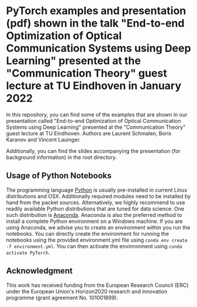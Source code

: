 # PyTorch examples and presentation (pdf) shown in the talk "End-to-end Optimization of Optical Communication Systems using Deep Learning" presented at the "Communication Theory" guest lecture at TU Eindhoven in January 2022

In this repository, you can find some of the examples that are shown in our presentation called "End-to-end Optimization of Optical Communication Systems using Deep Learning" presented at the "Communication Theory" guest lecture at TU Eindhoven. Authors are Laurent Schmalen, Boris Karanov and Vincent Lauinger.

Additionally, you can find the slides accompanying the presentation (for background information) in the root directory.

Usage of Python Notebooks
-------------------------
The programming language [Python](http://www.python.org) is usually pre-installed in current Linux distributions and OSX. Additionally required modules need to be installed by hand from the packet sources. Alternatively, we highly recommend to use readily available Python distributions that are tuned for data science. One such distribution is [Anaconda](https://www.anaconda.com/). Anaconda is also the preferred method to install a complete Python environment on a Windows machine. If you are using Anaconda, we advise you to create an environment within you run the notebooks. You can directly create the environment for running the notebooks using the provided environment.yml file using `conda env create -f environment.yml`. You can then activate the envinronment using `conda activate PyTorch`.

## Acknowledgment
This  work  has  received  funding  from  the  European  Research Council (ERC) under the European Union's Horizon2020 research and innovation programme (grant agreement No. 101001899).
